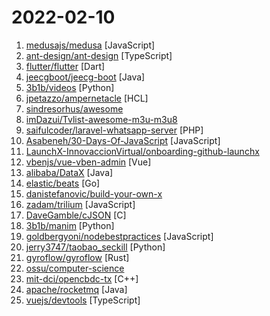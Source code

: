 # 2022-02-10

1. [medusajs/medusa](https://github.com/medusajs/medusa "The open-source Shopify alternative ⚡️") [JavaScript]
2. [ant-design/ant-design](https://github.com/ant-design/ant-design "An enterprise-class UI design language and React UI library") [TypeScript]
3. [flutter/flutter](https://github.com/flutter/flutter "Flutter makes it easy and fast to build beautiful apps for mobile and beyond") [Dart]
4. [jeecgboot/jeecg-boot](https://github.com/jeecgboot/jeecg-boot "「企业级低代码平台」前后端分离架构SpringBoot 2.x，SpringCloud，Ant Design&Vue，Mybatis-plus，Shiro，JWT。强大的代码生成器让前后端代码一键生成，无需写任何代码! 引领新的开发模式OnlineCoding->代码生成->手工MERGE，帮助Java项目解决70%重复工作，让开发更关注业务，既能快速提高效率，帮助公司节省成本，同时又不失灵活性。") [Java]
5. [3b1b/videos](https://github.com/3b1b/videos "Code for the manim-generated scenes used in 3blue1brown videos") [Python]
6. [jpetazzo/ampernetacle](https://github.com/jpetazzo/ampernetacle "") [HCL]
7. [sindresorhus/awesome](https://github.com/sindresorhus/awesome "😎 Awesome lists about all kinds of interesting topics") 
8. [imDazui/Tvlist-awesome-m3u-m3u8](https://github.com/imDazui/Tvlist-awesome-m3u-m3u8 "直播源相关资源汇总 📺 💯 IPTV、M3U —— 勤洗手、戴口罩，祝愿所有人百毒不侵") 
9. [saifulcoder/laravel-whatsapp-server](https://github.com/saifulcoder/laravel-whatsapp-server "Simple RESTful WhatsApp API with Laravel 8") [PHP]
10. [Asabeneh/30-Days-Of-JavaScript](https://github.com/Asabeneh/30-Days-Of-JavaScript "30 days of JavaScript programming challenge is a step-by-step guide to learn JavaScript programming language in 30 days. This challenge may take more than 100 days, please just follow your own pace.") [JavaScript]
11. [LaunchX-InnovaccionVirtual/onboarding-github-launchx](https://github.com/LaunchX-InnovaccionVirtual/onboarding-github-launchx "Cómo ingresar a la organización de Launch X by Innovacción Virtual") 
12. [vbenjs/vue-vben-admin](https://github.com/vbenjs/vue-vben-admin "A modern vue admin. It is based on Vue3, vite and TypeScript. It's fast！") [Vue]
13. [alibaba/DataX](https://github.com/alibaba/DataX "DataX是阿里云DataWorks数据集成的开源版本。") [Java]
14. [elastic/beats](https://github.com/elastic/beats "🐠 Beats - Lightweight shippers for Elasticsearch & Logstash") [Go]
15. [danistefanovic/build-your-own-x](https://github.com/danistefanovic/build-your-own-x "🤓 Build your own (insert technology here)") 
16. [zadam/trilium](https://github.com/zadam/trilium "Build your personal knowledge base with Trilium Notes") [JavaScript]
17. [DaveGamble/cJSON](https://github.com/DaveGamble/cJSON "Ultralightweight JSON parser in ANSI C") [C]
18. [3b1b/manim](https://github.com/3b1b/manim "Animation engine for explanatory math videos") [Python]
19. [goldbergyoni/nodebestpractices](https://github.com/goldbergyoni/nodebestpractices "✅ The Node.js best practices list (January 2022)") [JavaScript]
20. [jerry3747/taobao_seckill](https://github.com/jerry3747/taobao_seckill "淘宝、天猫半价抢购，抢电视、抢茅台，干死黄牛党") [Python]
21. [gyroflow/gyroflow](https://github.com/gyroflow/gyroflow "Video stabilization using gyroscope data") [Rust]
22. [ossu/computer-science](https://github.com/ossu/computer-science "🎓 Path to a free self-taught education in Computer Science!") 
23. [mit-dci/opencbdc-tx](https://github.com/mit-dci/opencbdc-tx "A transaction processor for a hypothetical, general-purpose, central bank digital currency") [C++]
24. [apache/rocketmq](https://github.com/apache/rocketmq "Mirror of Apache RocketMQ") [Java]
25. [vuejs/devtools](https://github.com/vuejs/devtools "⚙️ Browser devtools extension for debugging Vue.js applications.") [TypeScript]
